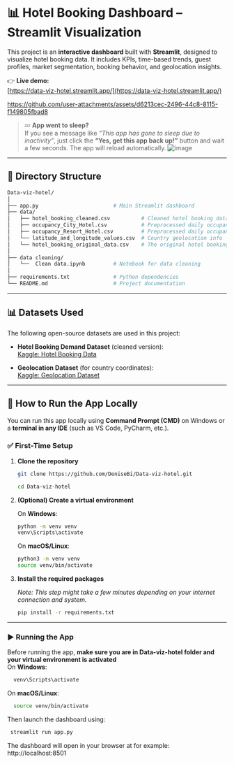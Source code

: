 # 📊 Hotel Booking Dashboard – Streamlit Visualization

This project is an **interactive dashboard** built with **Streamlit**, designed to visualize hotel booking data. It includes KPIs, time-based trends, guest profiles, market segmentation, booking behavior, and geolocation insights.

👉 **Live demo:**  
[https://data-viz-hotel.streamlit.app/](https://data-viz-hotel.streamlit.app/)


https://github.com/user-attachments/assets/d6213cec-2496-44c8-8115-f149805fbad8


> 💤 **App went to sleep?**  
If you see a message like _“This app has gone to sleep due to inactivity”_, just click the **“Yes, get this app back up!”** button and wait a few seconds. The app will reload automatically.
![image](https://github.com/user-attachments/assets/251bc686-50b8-4b55-a180-fc71576e6f2d)

---

## 📁 Directory Structure

```bash
Data-viz-hotel/
│
├── app.py                        # Main Streamlit dashboard
├── data/
│   ├── hotel_booking_cleaned.csv          # Cleaned hotel booking data
│   ├── occupancy_City_Hotel.csv           # Preprocessed daily occupancy data for City Hotel
│   ├── occupancy_Resort_Hotel.csv         # Preprocessed daily occupancy data for Resort Hotel
│   └── latitude_and_longitude_values.csv  # Country geolocation info
│   └── hotel_booking_original_data.csv    # The original hotel booking data
│
├── data cleaning/
│   └──  Clean data.ipynb         # Notebook for data cleaning
│
├── requirements.txt              # Python dependencies
└── README.md                     # Project documentation
```
---

## 📊 Datasets Used

The following open-source datasets are used in this project:

- **Hotel Booking Demand Dataset** (cleaned version):  
  [Kaggle: Hotel Booking Data](https://www.kaggle.com/datasets/mojtaba142/hotel-booking/data)

- **Geolocation Dataset** (for country coordinates):  
  [Kaggle: Geolocation Dataset](https://www.kaggle.com/datasets/liewyousheng/geolocation)

---

## 🚀 How to Run the App Locally

You can run this app locally using **Command Prompt (CMD)** on Windows or a **terminal in any IDE** (such as VS Code, PyCharm, etc.).

### ✅ First-Time Setup
1. **Clone the repository**

    ```bash
    git clone https://github.com/DeniseBi/Data-viz-hotel.git
    ```
    ```bash
    cd Data-viz-hotel
    ```

2. **(Optional) Create a virtual environment**

     On **Windows**:
    ```bash
    python -m venv venv
    venv\Scripts\activate
    ```

    On **macOS/Linux**:
    ```bash
    python3 -m venv venv
    source venv/bin/activate
    ```

3. **Install the required packages**

   *Note: This step might take a few minutes depending on your internet connection and system.*
    ```bash
    pip install -r requirements.txt
    ```

---

### ▶️ Running the App

Before running the app, **make sure you are in Data-viz-hotel folder and your virtual environment is activated**  
 On **Windows**:
  ```bash
    venv\Scripts\activate
  ```

  On **macOS/Linux**:
  ```bash
    source venv/bin/activate
  ```
Then launch the dashboard using:

   ```bash
    streamlit run app.py
   ```

The dashboard will open in your browser at for example:  
http://localhost:8501
